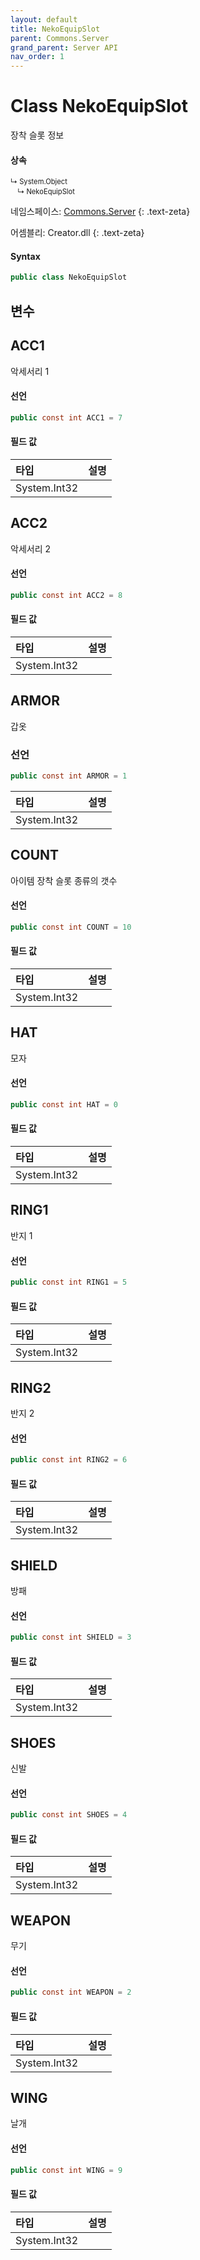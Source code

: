 ```yaml
---
layout: default
title: NekoEquipSlot
parent: Commons.Server
grand_parent: Server API
nav_order: 1
---
```


# Class NekoEquipSlot
장착 슬롯 정보

#### 상속

<div class="code-example" markdown="1" style = "font-size:0.8em;">
↳ System.Object<br/>
　↳ NekoEquipSlot
</div>

네임스페이스: [Commons.Server](../)
{: .text-zeta}

어셈블리: Creator.dll
{: .text-zeta}

#### Syntax

```cs
public class NekoEquipSlot
```
## 변수

## ACC1
악세서리 1

#### 선언

```cs
public const int ACC1 = 7
```

#### 필드 값

|타입|설명|
|:--|:--|
|System.Int32| |

## ACC2

악세서리 2

#### 선언
```cs
public const int ACC2 = 8
```

#### 필드 값

|타입|설명|
|:--|:--|
|System.Int32| |

## ARMOR

갑옷

### 선언

```cs
public const int ARMOR = 1
```

|타입|설명|
|:--|:--|
|System.Int32| |	

## COUNT

아이템 장착 슬롯 종류의 갯수

#### 선언

```cs
public const int COUNT = 10
```

#### 필드 값

|타입|설명|
|:--|:--|
|System.Int32| |

## HAT

모자

#### 선언

```cs
public const int HAT = 0
```

#### 필드 값

|타입|설명|
|:--|:--|
|System.Int32| |

## RING1
반지 1

#### 선언
```cs
public const int RING1 = 5
```

#### 필드 값

|타입|설명|
|:--|:--|
|System.Int32| |

## RING2
반지 2

#### 선언
```cs
public const int RING2 = 6
```

#### 필드 값

|타입|설명|
|:--|:--|
|System.Int32| |

## SHIELD
방패

#### 선언

```cs
public const int SHIELD = 3
```

#### 필드 값

|타입|설명|
|:--|:--|
|System.Int32| |

## SHOES
신발

#### 선언

```cs
public const int SHOES = 4
```

#### 필드 값

|타입|설명|
|:--|:--|
|System.Int32| |

## WEAPON
무기

#### 선언

```cs
public const int WEAPON = 2
```

#### 필드 값

|타입|설명|
|:--|:--|
|System.Int32| |

## WING
날개

#### 선언
```cs
public const int WING = 9
```

#### 필드 값

|타입|설명|
|:--|:--|
|System.Int32| |